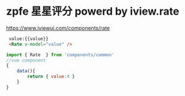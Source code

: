 # zpfe 星星评分 powerd by iview.rate
<https://www.iviewui.com/components/rate>

```html
 value:{{value}}
 <Rate v-model="value" />
```

```js
import { Rate  } from 'components/common'
//vue component
{
    data(){
        return { value:4 }
    }
}
```